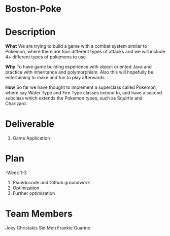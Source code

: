 # Boston-Poke

# **Description**

**What**
We are trying to build a game with a combat system similar to Pokemon, where there are four different types of attacks and we will include 4+ different types of pokemons to use.

**Why**
To have game building experience with object oriented Java and practice with inheritance and polymorphism. Also this will hopefully be entertaining to make and fun to play afterwards.

**How**
So far we have thought to implement a superclass called Pokemon, where say Water Type and Fire Type classes extend to, and have a second subclass which extends the Pokemon types, such as Squirtle and Charizard.

# **Deliverable**
1. Game Application

# **Plan**
-Week 1-3
1. Psuedocode and Github groundwork 
2. Optimization 
3. Further optimization

# **Team Members**
Joey Christakis Sid Men Frankie Guarino
